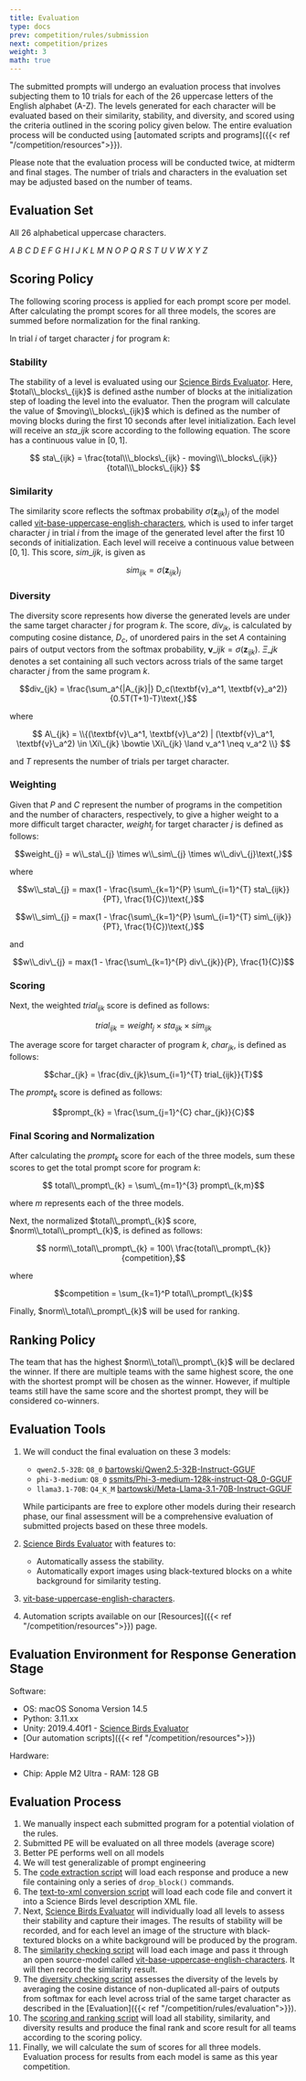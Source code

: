 ```yaml
---
title: Evaluation
type: docs
prev: competition/rules/submission
next: competition/prizes
weight: 3
math: true
---
```


The submitted prompts will undergo an evaluation process that involves subjecting them to 10 trials for each of the 26 uppercase letters of the English alphabet (A-Z). The levels generated for each character will be evaluated based on their similarity, stability, and diversity, and scored using the criteria outlined in the scoring policy given below. The entire evaluation process will be conducted using [automated scripts and programs]({{< ref "/competition/resources">}}).

Please note that the evaluation process will be conducted twice, at midterm and final stages. The number of trials and characters in the evaluation set may be adjusted based on the number of teams.

## Evaluation Set

All 26 alphabetical uppercase characters.

<!-- A B C D E F G H I J K L M N O P Q R S T U V W X Y Z -->

$A \ B \ C \ D \ E \ F \ G \ H \ I \ J \ K \ L \ M \ N \ O \ P \ Q \ R \ S \ T \ U \ V \ W \ X \ Y \ Z$

## Scoring Policy

The following scoring process is applied for each prompt score per model. After calculating the prompt scores for all three models, the scores are summed before normalization for the final ranking.

In trial $i$ of target character $j$ for program $k$:

### Stability

The stability of a level is evaluated
using our [Science Birds Evaluator](https://github.com/chatgpt4pcg/modified-science-birds). Here, $total\\_blocks\_{ijk}$ is defined asthe number of blocks at the initialization step of loading the level into the evaluator. Then the program will calculate the value of $moving\\_blocks\_{ijk}$ which is defined as the number of moving blocks during the first 10 seconds after level initialization. Each level will receive an $sta\_{ijk}$ score according to the following equation. The score has a continuous value in $[0, 1]$.

$$ sta\_{ijk} = \frac{total\\\_blocks\_{ijk} - moving\\\_blocks\_{ijk}}{total\\\_blocks\_{ijk}} $$

### Similarity

The similarity score reflects the softmax probability $\sigma (\textbf{z}_{ijk})_j$ of the model called [vit-base-uppercase-english-characters](https://huggingface.co/pittawat/vit-base-uppercase-english-characters), which is used to infer target character $j$ in trial $i$ from the image of the generated level after the first 10 seconds of initialization. Each level will receive a continuous value between $[0, 1]$. This score, $sim\_{ijk}$, is given as

$$sim_{ijk} = \sigma (\textbf{z}_{ijk})_j$$

### Diversity

The diversity score represents how diverse the generated levels are under the same target character $j$ for program $k$. The score, $div_{jk}$, is calculated by computing cosine distance, $D_c$, of unordered pairs in the set $A$ containing pairs of output vectors from the softmax probability, $\textbf{v}\_{ijk} = \sigma(\textbf{z}_{ijk})$.
$\Xi\_{jk}$ denotes a set containing all such vectors across trials of the same target character $j$ from the same program $k$.

$$div_{jk} = \frac{\sum_a^{|A_{jk}|} D_c(\textbf{v}_a^1, \textbf{v}_a^2)}{0.5T(T+1)-T}\text{,}$$

where

$$ A\_{jk} = \\{(\textbf{v}\_a^1, \textbf{v}\_a^2) | (\textbf{v}\_a^1, \textbf{v}\_a^2) \in \Xi\_{jk} \bowtie \Xi\_{jk} \land v_a^1 \neq v_a^2 \\} $$

and $T$ represents the number of trials per target character.

### Weighting

Given that $P$ and $C$ represent the number of programs in the competition and the number of
characters, respectively, to give a higher weight to a more
difficult target character, $weight_{j}$ for
target character $j$ is defined as follows:

$$weight_{j} = w\\_sta\_{j} \times w\\_sim\_{j} \times w\\_div\_{j}\text{,}$$

where

$$w\\_sta\_{j} = max(1 - \frac{\sum\_{k=1}^{P} \sum\_{i=1}^{T} sta\_{ijk}}{PT}, \frac{1}{C})\text{,}$$

$$w\\_sim\_{j} = max(1 - \frac{\sum\_{k=1}^{P} \sum\_{i=1}^{T} sim\_{ijk}}{PT}, \frac{1}{C})\text{,}$$

and

$$w\\_div\_{j} = max(1 - \frac{\sum\_{k=1}^{P} div\_{jk}}{P}, \frac{1}{C})$$

### Scoring

Next, the weighted $trial_{ijk}$ score is defined as follows:

$$trial_{ijk} = weight_{j} \times sta_{ijk} \times sim_{ijk}$$

The average score for target character <InlineMath math='j' /> of
program $k$, $char_{jk}$, is defined as follows:

$$char_{jk} = \frac{div_{jk}\sum_{i=1}^{T} trial_{ijk}}{T}$$

The $prompt_{k}$ score is defined as follows:

$$prompt_{k} = \frac{\sum_{j=1}^{C} char_{jk}}{C}$$

### Final Scoring and Normalization

After calculating the $prompt_{k}$ score for each of the three models, sum these scores to get the total prompt score for program $k$:

$$ total\\_prompt\_{k} = \sum\_{m=1}^{3} prompt\_{k,m}$$

where $m$ represents each of the three models.

Next, the normalized $total\\_prompt\_{k}$ score, $norm\\_total\\_prompt\_{k}$, is defined as follows:

$$$$

$$ norm\\_total\\_prompt\_{k} = 100\ \frac{total\\_prompt\_{k}}{competition},$$ 

where

$$competition = \sum_{k=1}^P total\\_prompt\_{k}$$

Finally, $norm\\_total\\_prompt\_{k}$ will be used for ranking.

<!-- Next, the normalized $prompt_{k}$ score, $norm\\_prompt\_{k}$, is defined as follows:

$$norm\\_prompt\_{k} = 100\ \frac{prompt\_{k}}{competition}\text{,}$$

where

$$competition = \sum_{k=1}^{P} prompt_{k}$$

Finally, $norm\\_prompt\_{k}$ will be used for ranking. -->

## Ranking Policy

The team that has the highest $norm\\_total\\_prompt\_{k}$ will be declared the winner. If there are multiple teams with the same highest score, the one with the shortest prompt will be chosen as the winner. However, if multiple teams still have the same score and the shortest prompt, they will be considered co-winners.

## Evaluation Tools

1. We will conduct the final evaluation on these 3 models:

   - `qwen2.5-32B`: `Q8_0` [bartowski/Qwen2.5-32B-Instruct-GGUF](https://model.lmstudio.ai/download/bartowski/Qwen2.5-32B-Instruct-GGUF)
   - `phi-3-medium`: `Q8_0` [ssmits/Phi-3-medium-128k-instruct-Q8_0-GGUF](https://model.lmstudio.ai/download/ssmits/Phi-3-medium-128k-instruct-Q8_0-GGUF)
   - `llama3.1-70B`: `Q4_K_M` [bartowski/Meta-Llama-3.1-70B-Instruct-GGUF](https://model.lmstudio.ai/download/bartowski/Meta-Llama-3.1-70B-Instruct-GGUF)

   While participants are free to explore other models during their research phase, our final assessment will be a comprehensive evaluation of submitted projects based on these three models.

2. [Science Birds Evaluator](https://github.com/chatgpt4pcg/modified-science-birds) with features to:

   - Automatically assess the stability.
   - Automatically export images using black-textured blocks on a white background for similarity testing.

3. [vit-base-uppercase-english-characters](https://huggingface.co/pittawat/vit-base-uppercase-english-characters).

4. Automation scripts available on our [Resources]({{< ref "/competition/resources">}}) page.

## Evaluation Environment for Response Generation Stage

Software:

- OS: macOS Sonoma Version 14.5
- Python: 3.11.xx
- Unity: 2019.4.40f1 - [Science Birds Evaluator](https://github.com/chatgpt4pcg/modified-science-birds)
- [Our automation scripts]({{< ref "/competition/resources">}})

Hardware:

- Chip: Apple M2 Ultra - RAM: 128 GB

## Evaluation Process

1. We manually inspect each submitted program for a potential violation of the rules.
2. Submitted PE will be evaluated on all three models (average score)
3. Better PE performs well on all models
4. We will test generalizable of prompt engineering
5. The [code extraction script](https://github.com/chatgpt4pcg/code-extraction-script) will load each response and produce a new file containing only a series of `drop_block()` commands.
6. The [text-to-xml conversion script](https://github.com/chatgpt4pcg/text-to-xml-converter-script) will load each code file and convert it into a Science Birds level description XML file.
7. Next, [Science Birds Evaluator](https://github.com/chatgpt4pcg/modified-science-birds) will individually load all levels to assess their stability and capture their images. The results of stability will be recorded, and for each level an image of the structure with black-textured blocks on a white background will be produced by the program.
8. The [similarity checking script](https://github.com/chatgpt4pcg/similarity-checking-script) will load each image and pass it through an open source-model called [vit-base-uppercase-english-characters](https://huggingface.co/pittawat/vit-base-uppercase-english-characters). It will then record the similarity result.
9. The [diversity checking script](https://github.com/chatgpt4pcg/diversity-checking-script) assesses the diversity of the levels by averaging the cosine distance of non-duplicated all-pairs of outputs from softmax for each level across trial of the same target character as described in the [Evaluation]({{< ref "/competition/rules/evaluation">}}).
10. The [scoring and ranking script](https://github.com/chatgpt4pcg/scoring-and-ranking-script) will load all stability, similarity, and diversity results and produce the final rank and score result for all teams according to the scoring policy.
11. Finally, we will calculate the sum of scores for all three models. Evaluation process for results from each model is same as this year competition.
